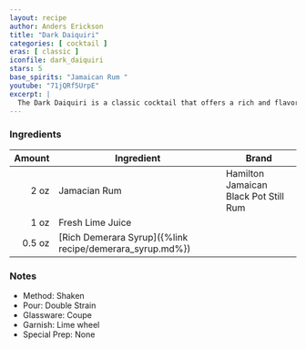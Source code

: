 ```yaml
---
layout: recipe
author: Anders Erickson
title: "Dark Daiquiri"
categories: [ cocktail ]
eras: [ classic ]
iconfile: dark_daiquiri
stars: 5
base_spirits: "Jamaican Rum "
youtube: "71jQRf5UrpE"
excerpt: |
  The Dark Daiquiri is a classic cocktail that offers a rich and flavorful twist on the traditional Daiquiri. It's made with dark rum instead of light rum, adding a depth of molasses and spice notes to the drink.
---
```


### Ingredients

| Amount | Ingredient                                               | Brand                                 |
| -----: | -------------------------------------------------------- | ------------------------------------- |
|   2 oz | Jamacian Rum                                             | Hamilton Jamaican Black Pot Still Rum |
|   1 oz | Fresh Lime Juice                                         |
| 0.5 oz | [Rich Demerara Syrup]({%link recipe/demerara_syrup.md%}) |

### Notes

- Method: Shaken
- Pour: Double Strain
- Glassware: Coupe
- Garnish: Lime wheel
- Special Prep: None
